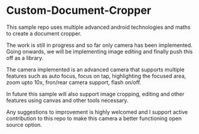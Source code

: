 # Custom-Document-Cropper
This sample repo uses multiple advanced android technologies and maths to create a document cropper. 

The work is still in progress and so far only camera has been implemented. Going onwards, we will be implementing image editing and finally push this off as a library. 

The camera implemented is an advanced camera that supports multiple features such as auto focus, focus on tap, highlighting the focused area, zoom upto 10x, fron/rear camera support, flash on/off.

In future this sample will also support image cropping, editing and other features using canvas and other tools necessary. 

Any suggestions to improvement is highly welcomed and I support active contribution to this repo to make this camera a better functioning open source option.
